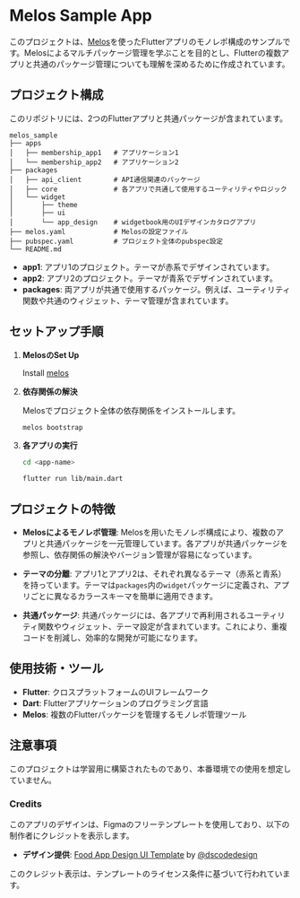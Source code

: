 # Melos Sample App

このプロジェクトは、[Melos](https://melos.invertase.dev/)を使ったFlutterアプリのモノレポ構成のサンプルです。Melosによるマルチパッケージ管理を学ぶことを目的とし、Flutterの複数アプリと共通のパッケージ管理についても理解を深めるために作成されています。

## プロジェクト構成

このリポジトリには、2つのFlutterアプリと共通パッケージが含まれています。

```
melos_sample
├── apps
│   ├── membership_app1   # アプリケーション1
│   └── membership_app2   # アプリケーション2
├── packages
│   ├── api_client        # API通信関連のパッケージ
│   ├── core              # 各アプリで共通して使用するユーティリティやロジック
│   └── widget
│       ├── theme
│       ├── ui
│       └── app_design    # widgetbook用のUIデザインカタログアプリ
├── melos.yaml            # Melosの設定ファイル
├── pubspec.yaml          # プロジェクト全体のpubspec設定
└── README.md

```

- **app1**: アプリ1のプロジェクト。テーマが赤系でデザインされています。
- **app2**: アプリ2のプロジェクト。テーマが青系でデザインされています。
- **packages**: 両アプリが共通で使用するパッケージ。例えば、ユーティリティ関数や共通のウィジェット、テーマ管理が含まれています。

## セットアップ手順

1. **MelosのSet Up**

   Install [melos](https://melos.invertase.dev/getting-started)

2. **依存関係の解決**

   Melosでプロジェクト全体の依存関係をインストールします。

   ```bash
   melos bootstrap
   ```

3. **各アプリの実行**

   ```bash
   cd <app-name>
   ```

   ```bash
   flutter run lib/main.dart
   ```

## プロジェクトの特徴

- **Melosによるモノレポ管理**: Melosを用いたモノレポ構成により、複数のアプリと共通パッケージを一元管理しています。各アプリが共通パッケージを参照し、依存関係の解決やバージョン管理が容易になっています。

- **テーマの分離**: アプリ1とアプリ2は、それぞれ異なるテーマ（赤系と青系）を持っています。テーマは`packages`内の`widget`パッケージに定義され、アプリごとに異なるカラースキーマを簡単に適用できます。

- **共通パッケージ**: 共通パッケージには、各アプリで再利用されるユーティリティ関数やウィジェット、テーマ設定が含まれています。これにより、重複コードを削減し、効率的な開発が可能になります。

## 使用技術・ツール

- **Flutter**: クロスプラットフォームのUIフレームワーク
- **Dart**: Flutterアプリケーションのプログラミング言語
- **Melos**: 複数のFlutterパッケージを管理するモノレポ管理ツール

## 注意事項

このプロジェクトは学習用に構築されたものであり、本番環境での使用を想定していません。

### Credits

このアプリのデザインは、Figmaのフリーテンプレートを使用しており、以下の制作者にクレジットを表示します。

- **デザイン提供**: [Food App Design UI Template](https://www.figma.com/community/file/1362393407429980800/food-app-design-ui-template) by [@dscodedesign](https://www.figma.com/@dscodedesign)

このクレジット表示は、テンプレートのライセンス条件に基づいて行われています。
